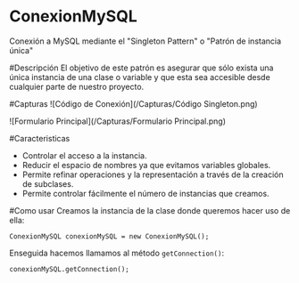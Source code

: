 # ConexionMySQL

Conexión a MySQL mediante el "Singleton Pattern" o "Patrón de instancia única"

#Descripción
El objetivo de este patrón es asegurar que sólo exista una única instancia de una clase o variable y que esta sea accesible desde cualquier parte de nuestro proyecto.

#Capturas
![Código de Conexión](/Capturas/Código Singleton.png)

![Formulario Principal](/Capturas/Formulario Principal.png)

#Caracteristicas
- Controlar el acceso a la instancia.
- Reducir el espacio de nombres ya que evitamos variables globales.
- Permite refinar operaciones y la representación a través de la creación de subclases.
- Permite controlar fácilmente el número de instancias que creamos. 

#Como usar
Creamos la instancia de la clase donde queremos hacer uso de ella:

``` ConexionMySQL conexionMySQL = new ConexionMySQL(); ```

Enseguida hacemos llamamos al método `getConnection()`:

``` conexionMySQL.getConnection(); ```
